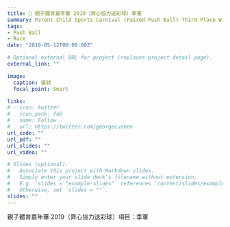 ```yaml
---
title: 🥉 親子體育嘉年華 2019（齊心協力送彩球）季軍
summary: Parent-Child Sports Carnival (Paired Push Ball) Third Place Winner
tags:
- Push Ball
- Race
date: "2019-05-12T00:00:00Z"

# Optional external URL for project (replaces project detail page).
external_link: ""

image:
  caption: 獎狀
  focal_point: Smart

links:
# - icon: twitter
#   icon_pack: fab
#   name: Follow
#   url: https://twitter.com/georgecushen
url_code: ""
url_pdf: ""
url_slides: ""
url_video: ""

# Slides (optional).
#   Associate this project with Markdown slides.
#   Simply enter your slide deck's filename without extension.
#   E.g. `slides = "example-slides"` references `content/slides/example-slides.md`.
#   Otherwise, set `slides = ""`.
slides: ""
---
```


親子體育嘉年華 2019（齊心協力送彩球）項目：季軍
